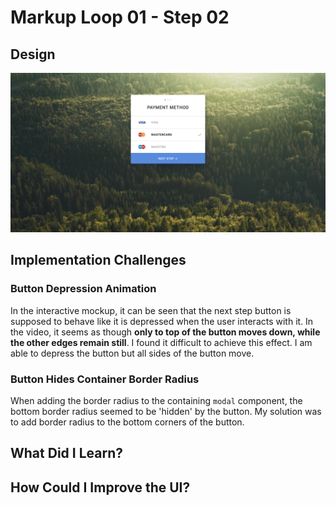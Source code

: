 # Markup Loop 01 - Step 02

## Design
![Markup Loop 1 Step 2 Design](./design-mockup.png)

## Implementation Challenges

### Button Depression Animation

In the interactive mockup, it can be seen that the next step button is
supposed to behave like it is depressed when the user interacts with it.
In the video, it seems as though **only to top of the button moves down,
while the other edges remain still**. I found it difficult to achieve
this effect. I am able to depress the button but all sides of the button
move.

### Button Hides Container Border Radius

When adding the border radius to the containing `modal` component, the
bottom border radius seemed to be 'hidden' by the button. My solution
was to add border radius to the bottom corners of the button.
## What Did I Learn?

## How Could I Improve the UI?
